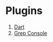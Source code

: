 Plugins
==

1. [Dart](https://plugins.jetbrains.com/plugin/6351)
2. [Grep Console](https://plugins.jetbrains.com/plugin/7125)
